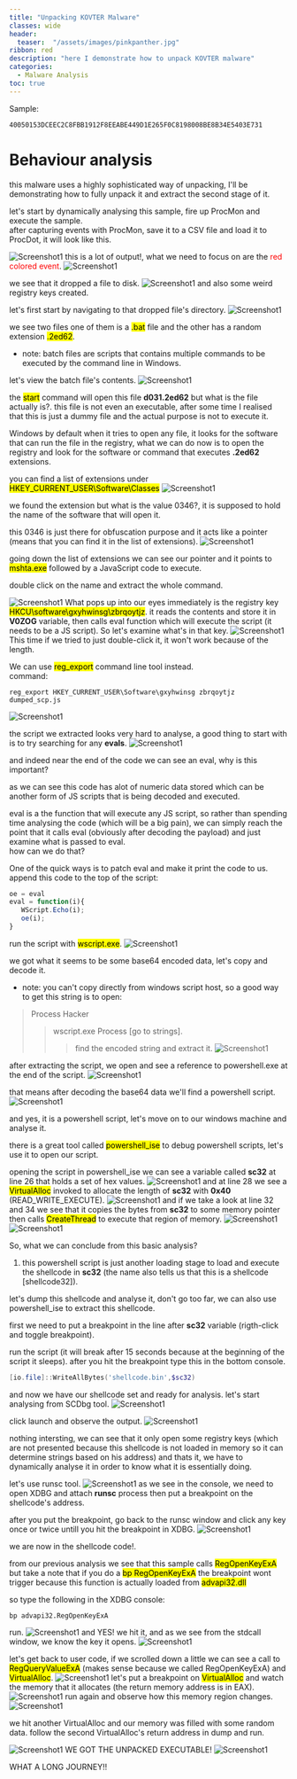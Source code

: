 ```yaml
---
title: "Unpacking KOVTER Malware"
classes: wide
header:
  teaser:  "/assets/images/pinkpanther.jpg"
ribbon: red
description: "here I demonstrate how to unpack KOVTER malware"
categories:
  - Malware Analysis
toc: true
---
```

Sample:
```
40050153DCEEC2C8FBB1912F8EEABE449D1E265F0C8198008BE8B34E5403E731
```

# Behaviour analysis
this malware uses a highly sophisticated way of unpacking, I'll be demonstrating how to fully unpack it and extract the second stage of it.

let's start by dynamically analysing this sample, fire up ProcMon and execute the sample.<br>
after capturing events with ProcMon, save it to a CSV file and load it to ProcDot, it will look like this.

![Screenshot1](/assets/images/malware-analysis/kovter/kovter-1.png)
this is a lot of output!, what we need to focus on are the <span style="color:red">red colored event</span>.
![Screenshot1](/assets/images/malware-analysis/kovter/kovter-2.png)

we see that it dropped a file to disk.
![Screenshot1](/assets/images/malware-analysis/kovter/kovter-3.png)
and also some weird registry keys created.

let's first start by navigating to that dropped file's directory.
![Screenshot1](/assets/images/malware-analysis/kovter/kovter-4.png)

we see two files one of them is a <mark>.bat</mark> file and the other has a random extension <mark>.2ed62</mark>.

 - note: batch files are scripts that contains multiple commands to be executed by the command line in Windows.

let's view the batch file's contents.
![Screenshot1](/assets/images/malware-analysis/kovter/kovter-5.png)

the <mark>start</mark> command will open this file **d031.2ed62** but what is the file actually is?.
this file is not even an executable, after some time I realised that this is just a dummy file and the actual purpose is not to execute it.

Windows by default when it tries to open any file, it looks for the software that can run the file in the registry, what we can do now is to open the registry
and look for the software or command that executes **.2ed62** extensions.

you can find a list of extensions under <mark>HKEY_CURRENT_USER\Software\Classes</mark>
![Screenshot1](/assets/images/malware-analysis/kovter/kovter-6.png)

we found the extension but what is the value 0346?, it is supposed to hold the name of the software that will open it.

this 0346 is just there for obfuscation purpose and it acts like a pointer (means that you can find it in the list of extensions).
![Screenshot1](/assets/images/malware-analysis/kovter/kovter-7.png)

going down the list of extensions we can see our pointer and it points to <mark>mshta.exe</mark> followed by a JavaScript code to execute.

double click on the name and extract the whole command.

![Screenshot1](/assets/images/malware-analysis/kovter/kovter-8.png)
What pops up into our eyes immediately is the registry key <mark>HKCU\\software\\gxyhwinsg\\zbrqoytjz</mark>.
it reads the contents and store it in **V0ZOG** variable, then calls eval function which will execute the script (it needs to be a JS script).
So let's examine what's in that key.
![Screenshot1](/assets/images/malware-analysis/kovter/kovter-9.png)
This time if we tried to just double-click it, it won't work because of the length.

We can use <mark>reg_export</mark> command line tool instead.<br>
command:
```
reg_export HKEY_CURRENT_USER\Software\gxyhwinsg zbrqoytjz dumped_scp.js
```
![Screenshot1](/assets/images/malware-analysis/kovter/kovter-10.png)

the script we extracted looks very hard to analyse, a good thing to start with is to try searching for any **evals**.
![Screenshot1](/assets/images/malware-analysis/kovter/kovter-11.png)

 and indeed near the end of the code we can see an eval, why is this important?

 as we can see this code has alot of numeric data stored which can be another form of JS scripts that is being decoded and executed.

 eval is a the function that will execute any JS script, so rather than spending time analysing the code (which will be a big pain), we can simply reach the point
 that it calls eval (obviously after decoding the payload) and just examine what is passed to eval.<br>
 how can we do that?

 One of the quick ways is to patch eval and make it print the code to us.<br>
 append this code to the top of the script:
 ```javascript
oe = eval
eval = function(i){
	WScript.Echo(i);
	oe(i);
}
```

run the script with <mark>wscript.exe</mark>.
![Screenshot1](/assets/images/malware-analysis/kovter/kovter-12.png)

we got what it seems to be some base64 encoded data, let's copy and decode it.
- note: you can't copy directly from windows script host, so a good way to get this string is to open:
 > Process Hacker
 >> wscript.exe Process [go to strings].
 >>> find the encoded string and extract it.
![Screenshot1](/assets/images/malware-analysis/kovter/kovter-13.png)

after extracting the script, we open and see a reference to powershell.exe at the end of the script.
![Screenshot1](/assets/images/malware-analysis/kovter/kovter-14.png)

that means after decoding the base64 data we'll find a powershell script.
![Screenshot1](/assets/images/malware-analysis/kovter/kovter-16.png)

and yes, it is a powershell script, let's move on to our windows machine and analyse it.

there is a great tool called <mark>powershell_ise</mark> to debug powershell scripts, let's use it to open our script.

opening the script in powershell_ise we can see a variable called **sc32** at line 26 that holds a set of hex values.
![Screenshot1](/assets/images/malware-analysis/kovter/kovter-17.png)
and at line 28 we see a <mark>VirtualAlloc</mark> invoked to allocate the length of **sc32** with **0x40** (READ_WRITE_EXECUTE).
![Screenshot1](/assets/images/malware-analysis/kovter/kovter-18.png)
and if we take a look at line 32 and 34 we see that it copies the bytes from **sc32** to some memory pointer then calls <mark>CreateThread</mark> to execute that region of memory.
![Screenshot1](/assets/images/malware-analysis/kovter/kovter-19.png)
![Screenshot1](/assets/images/malware-analysis/kovter/kovter-20.png)

So, what we can conclude from this basic analysis?
1. this powershell script is just another loading stage to load and execute the shellcode in **sc32** (the name also tells us that this is a shellcode [shellcode32]).

let's dump this shellcode and analyse it, don't go too far, we can also use powershell_ise to extract this shellcode.

first we need to put a breakpoint in the line after **sc32** variable (rigth-click and toggle breakpoint).

run the script (it will break after 15 seconds because at the beginning of the script it sleeps).
after you hit the breakpoint type this in the bottom console.
```powershell
[io.file]::WriteAllBytes('shellcode.bin',$sc32)
```
and now we have our shellcode set and ready for analysis.
let's start analysing from SCDbg tool.
![Screenshot1](/assets/images/malware-analysis/kovter/kovter-21.png)

click launch and observe the output.
![Screenshot1](/assets/images/malware-analysis/kovter/kovter-22.png)

nothing intersting, we can see that it only open some registry keys (which are not presented because this shellcode is not loaded in memory so it can determine strings based on his address) and thats it, we have to dynamically analyse it in order to know what it is essentially doing.

let's use runsc tool.
![Screenshot1](/assets/images/malware-analysis/kovter/kovter-24.png)
as we see in the console, we need to open XDBG and attach **runsc** process then put a breakpoint on the shellcode's address.

after you put the breakpoint, go back to the runsc window and click any key once or twice untill you hit the breakpoint in XDBG.
![Screenshot1](/assets/images/malware-analysis/kovter/kovter-25.png)

we are now in the shellcode code!.

from our previous analysis we see that this sample calls <mark>RegOpenKeyExA</mark> but take a note that if you do a <mark>bp RegOpenKeyExA</mark> the breakpoint wont trigger because this function is actually loaded from <mark>advapi32.dll</mark>

so type the following in the XDBG console:
```
bp advapi32.RegOpenKeyExA
```

run.
![Screenshot1](/assets/images/malware-analysis/kovter/kovter-26.png)
and YES! we hit it, and as we see from the stdcall window, we know the key it opens.
![Screenshot1](/assets/images/malware-analysis/kovter/kovter-27.png)

let's get back to user code, if we scrolled down a little we can see a call to <mark>RegQueryValueExA</mark> (makes sense because we called RegOpenKeyExA) and <mark>VirtualAlloc</mark>.
![Screenshot1](/assets/images/malware-analysis/kovter/kovter-28.jpg)
let's put a breakpoint on <mark>VirtualAlloc</mark> and watch the memory that it allocates (the return memory address is in EAX).
![Screenshot1](/assets/images/malware-analysis/kovter/kovter-29.png)
run again and observe how this memory region changes.
![Screenshot1](/assets/images/malware-analysis/kovter/kovter-30.png)

we hit another VirtualAlloc and our memory was filled with some random data.
follow the second VirtualAlloc's return address in dump and run.

![Screenshot1](/assets/images/malware-analysis/kovter/kovter-31.png)
WE GOT THE UNPACKED EXECUTABLE!
![Screenshot1](/assets/images/malware-analysis/kovter/giphy.gif)

WHAT A LONG JOURNEY!!